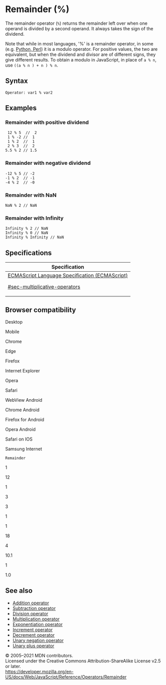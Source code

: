 # Remainder (%)

The remainder operator (`%`) returns the remainder left over when one operand is divided by a second operand. It always takes the sign of the dividend.

Note that while in most languages, '%' is a remainder operator, in some (e.g. [Python, Perl](https://en.wikipedia.org/wiki/Modulo_operation#In_programming_languages)) it is a modulo operator. For positive values, the two are equivalent, but when the dividend and divisor are of different signs, they give different results. To obtain a modulo in JavaScript, in place of `a % n`, use `((a % n ) + n ) % n`.

## Syntax

    Operator: var1 % var2

## Examples

### Remainder with positive dividend

     12 % 5  //  2
     1 % -2 //  1
     1 % 2  //  1
     2 % 3  //  2
    5.5 % 2 // 1.5

### Remainder with negative dividend

    -12 % 5 // -2
    -1 % 2  // -1
    -4 % 2  // -0

### Remainder with NaN

    NaN % 2 // NaN

### Remainder with Infinity

    Infinity % 2 // NaN
    Infinity % 0 // NaN
    Infinity % Infinity // NaN

## Specifications

<table><thead><tr class="header"><th>Specification</th></tr></thead><tbody><tr class="odd"><td><a href="https://tc39.es/ecma262/#sec-multiplicative-operators">ECMAScript Language Specification (ECMAScript) 
<br/>

<span class="small">#sec-multiplicative-operators</span></a></td></tr></tbody></table>

## Browser compatibility

Desktop

Mobile

Chrome

Edge

Firefox

Internet Explorer

Opera

Safari

WebView Android

Chrome Android

Firefox for Android

Opera Android

Safari on IOS

Samsung Internet

`Remainder`

1

12

1

3

3

1

1

18

4

10.1

1

1.0

## See also

-   [Addition operator](addition)
-   [Subtraction operator](subtraction)
-   [Division operator](division)
-   [Multiplication operator](multiplication)
-   [Exponentiation operator](exponentiation)
-   [Increment operator](increment)
-   [Decrement operator](decrement)
-   [Unary negation operator](unary_negation)
-   [Unary plus operator](unary_plus)

© 2005–2021 MDN contributors.  
Licensed under the Creative Commons Attribution-ShareAlike License v2.5 or later.  
<a href="https://developer.mozilla.org/en-US/docs/Web/JavaScript/Reference/Operators/Remainder" class="_attribution-link">https://developer.mozilla.org/en-US/docs/Web/JavaScript/Reference/Operators/Remainder</a>
